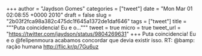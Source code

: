
+++
author = "Jaydson Gomes"
categories = ["tweet"]
date = "Mon Mar 01 02:08:55 +0000 2010"
draft = false
slug = "2b03f2fca98a382c475dc1f645a1372de1daf646"
tags = ["tweet"]
title = """Puta coincidencia! Eu e o..."""
tweet = true
micro = true
tweet_url = "https://twitter.com/jaydson/status/9804269631"
+++
Puta coincidencia! Eu e o @felipenmoura acabamos concordar que devia existir isso. RT: @bamp: ração humana http://flic.kr/p/7Gu6uz

